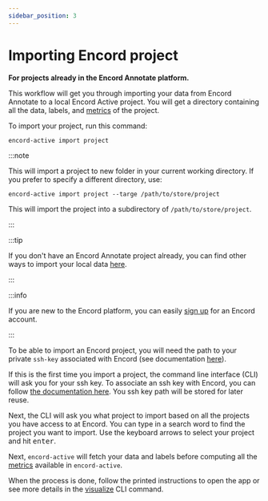 ```yaml
---
sidebar_position: 3
---
```


# Importing Encord project

**For projects already in the Encord Annotate platform.**

This workflow will get you through importing your data from Encord Annotate to a local Encord Active project.
You will get a directory containing all the data, labels, and [metrics](/category/quality-metrics) of the project.

To import your project, run this command:

```shell
encord-active import project
```

:::note

This will import a project to new folder in your current working directory. If you prefer to specify a different directory, use:

```shell
encord-active import project --targe /path/to/store/project
```

This will import the project into a subdirectory of `/path/to/store/project`.

:::

:::tip

If you don't have an Encord Annotate project already, you can find other ways to import your local data [here](./quick-import-data).

:::

:::info

If you are new to the Encord platform, you can easily [sign up](https://app.encord.com/register) for an Encord account.

:::

To be able to import an Encord project, you will need the path to your private `ssh-key` associated with Encord (see documentation [here](https://docs.encord.com/admins/settings/public-keys/#set-up-public-key-authentication)).

If this is the first time you import a project, the command line interface (CLI) will ask you for your ssh key.
To associate an ssh key with Encord, you can follow [the documentation here][encord-docs-ssh].
You ssh key path will be stored for later reuse.

Next, the CLI will ask you what project to import based on all the projects you have access to at Encord.
You can type in a search word to find the project you want to import.
Use the keyboard arrows to select your project and hit <kbd>enter</kbd>.

Next, `encord-active` will fetch your data and labels before computing all the [metrics](/category/quality-metrics) available in `encord-active`.

When the process is done, follow the printed instructions to open the app or see more details in the [visualize](../cli#visualize) CLI command.

[encord-docs-ssh]: https://docs.encord.com/admins/settings/public-keys/#set-up-public-key-authentication
